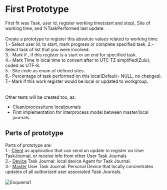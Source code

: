 # First Prototype
First fit was Task, user id, register working time(start and stop), Site of working time, and %TaskPerformed last update.<br>
<br>
Create a prototype to register this absolute values related to working time:<br>
  1.- Select user id, to start, mark progress or complete specified task.
  2.- Select task of list that you were involved.<br>
  3.- Mark if , if this register is a start or an end for specified task.<br>
  4.- Mark Time in local time to convert after to UTC TZ simplified(Zulu), coded as UTF-8.<br>
  5.- Site code as enum of defined sites.<br>
  6.- Percentage of task performed on this local(Default= NULL, no changes).<br>
  7.- Mark if this work register would be local or updated to workgroup.<br>  
<br>
Other tests will be created too, as:<br>
  - Clean/process/tune localjournals<br>
  - First implementation for interprocess model between master/local journals.<br>
## Parts of prototype
Parts of prototype are:<br>
  1.- [Client](https://github.com/sfrias/TimeTracker/tree/master/Proto1/WebRcv)
      as application that can send an update to register on User TaskJournal, or receive info from other User Task Journals<br>
  2.- [Device](https://github.com/sfrias/TimeTracker/tree/master/Proto1/ServeForms)
      Task Journal: local device Agent for Task Journal.<br>
  3.- [Master](https://github.com/sfrias/TimeTracker/tree/master/Proto1/RoundRolling)
      User Task Journal: Personal Device that locally concentrates updates of all authorized user associated Task Journals.<br>
<br>
![Esquema1](https://github.com/sfrias/TimeTracker/blob/master/Proto1/Esquema01.jpg)
